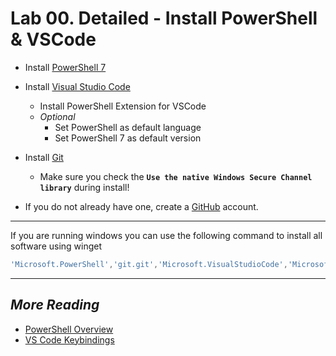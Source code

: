 # Lab 00. Detailed - Install PowerShell & VSCode

- Install [PowerShell 7](http://aka.ms/pwsh)

- Install [Visual Studio Code](http://aka.ms/vscode)
  - Install PowerShell Extension for VSCode
  - *Optional*
    - Set PowerShell as default language
    - Set PowerShell 7 as default version

- Install [Git](https://git-scm.com/)
  - Make sure you check the **`Use the native Windows Secure Channel library`** during install!

- If you do not already have one, create a [GitHub](https://github.com/) account.

---

If you are running windows you can use the following command to install all software using winget

```PowerShell
'Microsoft.PowerShell','git.git','Microsoft.VisualStudioCode','Microsoft.WindowsTerminal' | Foreach-Object { winget install $_ }
```

---

## *More Reading*

- [PowerShell Overview](https://docs.microsoft.com/en-us/powershell/scripting/overview)
- [VS Code Keybindings](https://code.visualstudio.com/docs/getstarted/keybindings#_default-keyboard-shortcuts)
